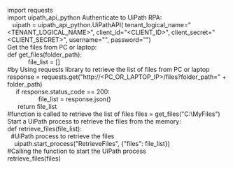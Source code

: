 <html>

<head>
 <meta name="viewport" content="width=device-width, initial-scale=1" />
</head>


 import requests<br>
import uipath_api_python
Authenticate to UiPath RPA:<br>
 &nbsp;&nbsp;&nbsp;uipath = uipath_api_python.UiPathAPI(
    tenant_logical_name="<TENANT_LOGICAL_NAME>",
    client_id="<CLIENT_ID>",
    client_secret="<CLIENT_SECRET>",
    username="<USERNAME>",
    password="<PASSWORD>")<br>
Get the files from PC or laptop:<br>
def get_files(folder_path):<br>
 &nbsp;&nbsp;&nbsp; &nbsp;&nbsp;&nbsp; 
 &nbsp; &nbsp;   file_list = []<br>
    #by Using requests library to retrieve the list of files from PC or laptop<br>
    response = requests.get("http://<PC_OR_LAPTOP_IP>/files?folder_path=" + folder_path)<br>
   &nbsp; &nbsp; &nbsp;if response.status_code == 200:<br>
    &nbsp;&nbsp;&nbsp;&nbsp; &nbsp;  &nbsp; 
   &nbsp;  &nbsp;   &nbsp; &nbsp;&nbsp;&nbsp;file_list = response.json()<br>
   &nbsp;&nbsp;&nbsp;&nbsp;&nbsp; return file_list<br>
#function is called to retrieve the list of files
files = get_files("C:\MyFiles")<br>
Start a UiPath process to retrieve the files from the memory:<br>
def retrieve_files(file_list):<br>
&nbsp;    #UiPath process to retrieve the files<br>
&nbsp;&nbsp;&nbsp;&nbsp;uipath.start_process("RetrieveFiles", {"files": file_list})<br>
#Calling the function to start the UiPath process<br>
retrieve_files(files)<br>



